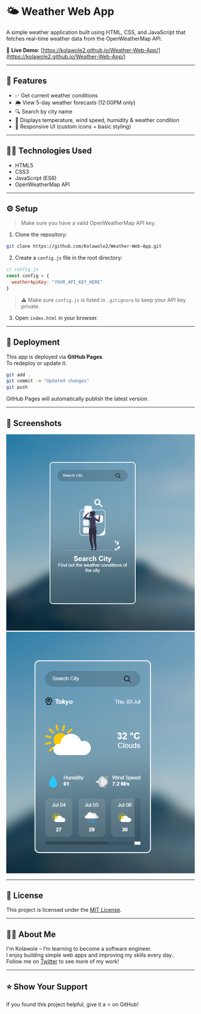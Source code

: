 # 🌤️ Weather Web App

A simple weather application built using HTML, CSS, and JavaScript that fetches real-time weather data from the OpenWeatherMap API.

🔗 **Live Demo**: [https://kolawole2.github.io/Weather-Web-App/](https://kolawole2.github.io/Weather-Web-App/)

---

## 📌 Features

- ✅ Get current weather conditions
- 🌦️ View 5-day weather forecasts (12:00PM only)
- 🔍 Search by city name
- 🎯 Displays temperature, wind speed, humidity & weather condition
- 🎨 Responsive UI (custom icons + basic styling)

---

## 🧑‍💻 Technologies Used

- HTML5  
- CSS3  
- JavaScript (ES6)  
- OpenWeatherMap API  

---

## ⚙️ Setup

> Make sure you have a valid OpenWeatherMap API key.

1. Clone the repository:

```bash
git clone https://github.com/Kolawole2/Weather-Web-App.git
```

2. Create a `config.js` file in the root directory:

```js
// config.js
const config = {
  weatherApiKey: "YOUR_API_KEY_HERE"
}
```

> ⚠️ Make sure `config.js` is listed in `.gitignore` to keep your API key private.

3. Open `index.html` in your browser.

---

## 🚀 Deployment

This app is deployed via **GitHub Pages**.  
To redeploy or update it:

```bash
git add .
git commit -m "Updated changes"
git push
```

GitHub Pages will automatically publish the latest version.

---

## 📸 Screenshots

![LANDING PAGE](assets/assets/screenshot/landing-page.png)
![ACTIVE PAGE](assets/assets/screenshot/search-page.png)

---

## 📄 License

This project is licensed under the [MIT License](LICENSE).

---

## 🙋‍♂️ About Me

I'm Kolawole –  I’m learning to become a software engineer.  
I enjoy building simple web apps and improving my skills every day..  
Follow me on [Twitter](https://twitter.com/BigTRD01) to see more of my work!

---

## ⭐️ Show Your Support

If you found this project helpful, give it a ⭐ on GitHub!
